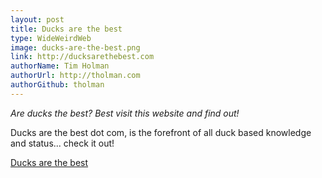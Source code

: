 ```yaml
---
layout: post
title: Ducks are the best
type: WideWeirdWeb
image: ducks-are-the-best.png
link: http://ducksarethebest.com
authorName: Tim Holman
authorUrl: http://tholman.com
authorGithub: tholman
---
```


_Are ducks the best? Best visit this website and find out!_

Ducks are the best dot com, is the forefront of all duck based knowledge and status... check it out!

[Ducks are the best](http://ducksarethebest.com/)
